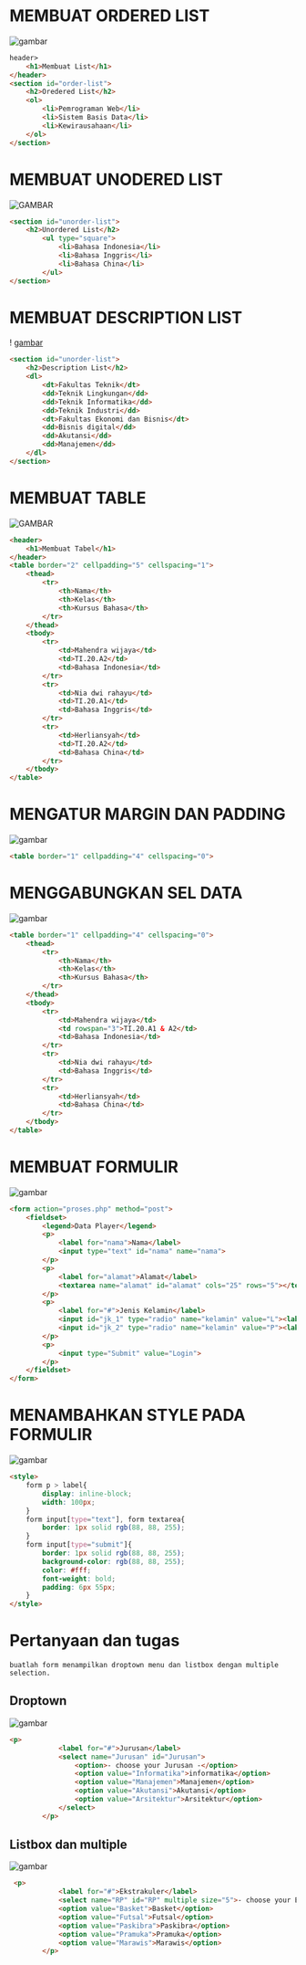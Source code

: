 # MEMBUAT ORDERED LIST
![gambar](img/membuat_ordered_list.png)

```html
header>
    <h1>Membuat List</h1>
</header>
<section id="order-list">
    <h2>Oredered List</h2>
    <ol>
        <li>Pemrograman Web</li>
        <li>Sistem Basis Data</li>
        <li>Kewirausahaan</li>
    </ol>
</section>
```

# MEMBUAT UNODERED LIST
![GAMBAR](img/Membuat_undered_list.png)

```html
<section id="unorder-list">
    <h2>Unordered List</h2>
        <ul type="square">
            <li>Bahasa Indonesia</li>
            <li>Bahasa Inggris</li>
            <li>Bahasa China</li>
        </ul>
</section>
```

# MEMBUAT DESCRIPTION LIST
! [gambar](img/membuat_decription.png)

```html
<section id="unorder-list">
    <h2>Description List</h2>
    <dl>
        <dt>Fakultas Teknik</dt>
        <dd>Teknik Lingkungan</dd>
        <dd>Teknik Informatika</dd>
        <dd>Teknik Industri</dd>
        <dt>Fakultas Ekonomi dan Bisnis</dt>
        <dd>Bisnis digital</dd>
        <dd>Akutansi</dd>
        <dd>Manajemen</dd>
    </dl>
</section>
```

# MEMBUAT TABLE
![GAMBAR](img/membuat_table.png)

```html
<header>
    <h1>Membuat Tabel</h1>
</header>
<table border="2" cellpadding="5" cellspacing="1">
    <thead>
        <tr>
            <th>Nama</th>
            <th>Kelas</th>
            <th>Kursus Bahasa</th>
        </tr>
    </thead>
    <tbody>
        <tr>
            <td>Mahendra wijaya</td>
            <td>TI.20.A2</td>
            <td>Bahasa Indonesia</td>
        </tr>
        <tr>
            <td>Nia dwi rahayu</td>
            <td>TI.20.A1</td>
            <td>Bahasa Inggris</td>
        </tr>
        <tr>
            <td>Herliansyah</td>
            <td>TI.20.A2</td>
            <td>Bahasa China</td>
        </tr>
    </tbody>
</table>
```

# MENGATUR MARGIN DAN PADDING
![gambar](img/membuat_margin.png)

```html
<table border="1" cellpadding="4" cellspacing="0">
```

# MENGGABUNGKAN SEL DATA
![gambar](img/menggabungkan%20sel%20data.png)

```html
<table border="1" cellpadding="4" cellspacing="0">
    <thead>
        <tr>
            <th>Nama</th>
            <th>Kelas</th>
            <th>Kursus Bahasa</th>
        </tr>
    </thead>
    <tbody>
        <tr>
            <td>Mahendra wijaya</td>
            <td rowspan="3">TI.20.A1 & A2</td>
            <td>Bahasa Indonesia</td>
        </tr>
        <tr>
            <td>Nia dwi rahayu</td>
            <td>Bahasa Inggris</td>
        </tr>
        <tr>
            <td>Herliansyah</td>
            <td>Bahasa China</td>
        </tr>
    </tbody>
</table>
```

# MEMBUAT FORMULIR
![gambar](img/membuat%20form.png)

```html
<form action="proses.php" method="post">
    <fieldset>
        <legend>Data Player</legend>
        <p>
            <label for="nama">Nama</label>
            <input type="text" id="nama" name="nama">
        </p>
        <p>
            <label for="alamat">Alamat</label>
            <textarea name="alamat" id="alamat" cols="25" rows="5"></textarea>
        </p>
        <p>
            <label for="#">Jenis Kelamin</label>
            <input id="jk_1" type="radio" name="kelamin" value="L"><label for="jk_1">Laki-Laki</label>
            <input id="jk_2" type="radio" name="kelamin" value="P"><label for="jk_2">Perempuan</label>
        </p>
        <p>
            <input type="Submit" value="Login">
        </p>
    </fieldset>
</form>
```

#  MENAMBAHKAN STYLE PADA FORMULIR
![gambar](img/menambahkan%20style%20form.png)

```html
<style>
    form p > label{
        display: inline-block;
        width: 100px;
    }
    form input[type="text"], form textarea{
        border: 1px solid rgb(88, 88, 255);
    }
    form input[type="submit"]{
        border: 1px solid rgb(88, 88, 255);
        background-color: rgb(88, 88, 255);
        color: #fff;
        font-weight: bold;
        padding: 6px 55px;
    }
</style>
```

# Pertanyaan dan tugas

    buatlah form menampilkan droptown menu dan listbox dengan multiple selection.

## Droptown

![gambar](img/dropdown.png)

```html
<p>
            <label for="#">Jurusan</label>
            <select name="Jurusan" id="Jurusan">
                <option>- choose your Jurusan -</option>
                <option value="Informatika">informatika</option>
                <option value="Manajemen">Manajemen</option>
                <option value="Akutansi">Akutansi</option>          
                <option value="Arsitektur">Arsitektur</option>        
            </select>
        </p>
```

## Listbox dan multiple

![gambar](img/Listbox.png)

```html
 <p>
            <label for="#">Ekstrakuler</label>
            <select name="RP" id="RP" multiple size="5">- choose your Ekstrakuler -/select>
            <option value="Basket">Basket</option>
            <option value="Futsal">Futsal</option>
            <option value="Paskibra">Paskibra</option>
            <option value="Pramuka">Pramuka</option>
            <option value="Marawis">Marawis</option>
        </p>
```